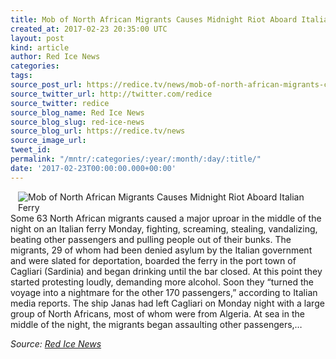 ```yaml
---
title: Mob of North African Migrants Causes Midnight Riot Aboard Italian Ferry
created_at: 2017-02-23 20:35:00 UTC
layout: post
kind: article
author: Red Ice News
categories: 
tags: 
source_post_url: https://redice.tv/news/mob-of-north-african-migrants-causes-midnight-riot-aboard-italian-ferry
source_twitter_url: http://twitter.com/redice
source_twitter: redice
source_blog_name: Red Ice News
source_blog_slug: red-ice-news
source_blog_url: https://redice.tv/news
source_image_url: 
tweet_id: 
permalink: "/mntr/:categories/:year/:month/:day/:title/"
date: '2017-02-23T00:00:00.000+00:00'
---
```

<img align="left" hspace="12" alt="Mob of North African Migrants Causes Midnight Riot Aboard Italian Ferry" src="https://rdice.net/a/c/n/17/02232130-italian-police-640x480.9cd7b47f.jpg"> Some 63 North African migrants caused a major uproar in the middle of the night on an Italian ferry Monday, fighting, screaming, stealing, vandalizing, beating other passengers and pulling people out of their bunks. The migrants, 29 of whom had been denied asylum by the Italian government and were slated for deportation, boarded the ferry in the port town of Cagliari (Sardinia) and began drinking until the bar closed. At this point they started protesting loudly, demanding more alcohol. Soon they “turned the voyage into a nightmare for the other 170 passengers,” according to Italian media reports. The ship Janas had left Cagliari on Monday night with a large group of North Africans, most of whom were from Algeria. At sea in the middle of the night, the migrants began assaulting other passengers,&#8230;<div class="">
    <i>Source: <a href="https://redice.tv/news">Red Ice News</a></i>
</div>

